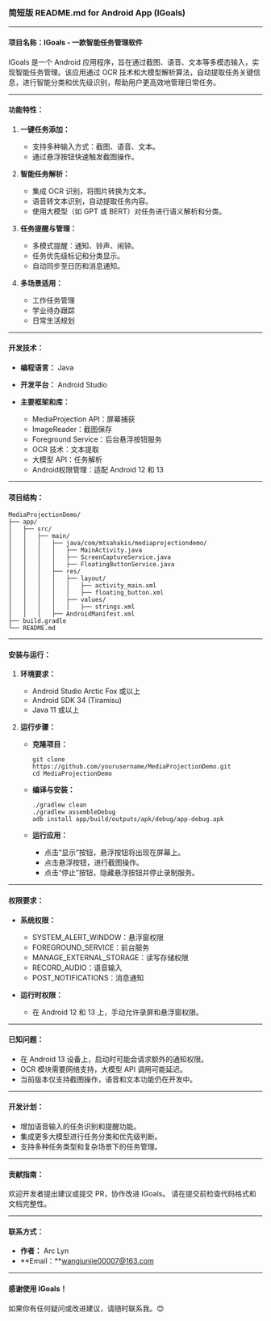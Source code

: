 ### **简短版 README.md for Android App (IGoals)**

---

#### **项目名称：IGoals - 一款智能任务管理软件**

IGoals 是一个 Android 应用程序，旨在通过截图、语音、文本等多模态输入，实现智能任务管理。该应用通过 OCR 技术和大模型解析算法，自动提取任务关键信息，进行智能分类和优先级识别，帮助用户更高效地管理日常任务。

---

#### **功能特性：**

1. **一键任务添加：**

   * 支持多种输入方式：截图、语音、文本。
   * 通过悬浮按钮快速触发截图操作。

2. **智能任务解析：**

   * 集成 OCR 识别，将图片转换为文本。
   * 语音转文本识别，自动提取任务内容。
   * 使用大模型（如 GPT 或 BERT）对任务进行语义解析和分类。

3. **任务提醒与管理：**

   * 多模式提醒：通知、铃声、闹钟。
   * 任务优先级标记和分类显示。
   * 自动同步至日历和消息通知。

4. **多场景适用：**

   * 工作任务管理
   * 学业待办跟踪
   * 日常生活规划

---

#### **开发技术：**

* **编程语言：** Java
* **开发平台：** Android Studio
* **主要框架和库：**

  * MediaProjection API：屏幕捕获
  * ImageReader：截图保存
  * Foreground Service：后台悬浮按钮服务
  * OCR 技术：文本提取
  * 大模型 API：任务解析
  * Android权限管理：适配 Android 12 和 13

---

#### **项目结构：**

```
MediaProjectionDemo/
├── app/
│   ├── src/
│   │   ├── main/
│   │   │   ├── java/com/mtsahakis/mediaprojectiondemo/
│   │   │   │   ├── MainActivity.java
│   │   │   │   ├── ScreenCaptureService.java
│   │   │   │   ├── FloatingButtonService.java
│   │   │   ├── res/
│   │   │   │   ├── layout/
│   │   │   │   │   ├── activity_main.xml
│   │   │   │   │   ├── floating_button.xml
│   │   │   │   ├── values/
│   │   │   │   │   ├── strings.xml
│   │   │   ├── AndroidManifest.xml
├── build.gradle
└── README.md
```

---

#### **安装与运行：**

1. **环境要求：**

   * Android Studio Arctic Fox 或以上
   * Android SDK 34 (Tiramisu)
   * Java 11 或以上

2. **运行步骤：**

   * **克隆项目：**

     ```
     git clone https://github.com/yourusername/MediaProjectionDemo.git
     cd MediaProjectionDemo
     ```
   * **编译与安装：**

     ```
     ./gradlew clean
     ./gradlew assembleDebug
     adb install app/build/outputs/apk/debug/app-debug.apk
     ```
   * **运行应用：**

     * 点击“显示”按钮，悬浮按钮将出现在屏幕上。
     * 点击悬浮按钮，进行截图操作。
     * 点击“停止”按钮，隐藏悬浮按钮并停止录制服务。

---

#### **权限要求：**

* **系统权限：**

  * SYSTEM\_ALERT\_WINDOW：悬浮窗权限
  * FOREGROUND\_SERVICE：前台服务
  * MANAGE\_EXTERNAL\_STORAGE：读写存储权限
  * RECORD\_AUDIO：语音输入
  * POST\_NOTIFICATIONS：消息通知
* **运行时权限：**

  * 在 Android 12 和 13 上，手动允许录屏和悬浮窗权限。

---

#### **已知问题：**

* 在 Android 13 设备上，启动时可能会请求额外的通知权限。
* OCR 模块需要网络支持，大模型 API 调用可能延迟。
* 当前版本仅支持截图操作，语音和文本功能仍在开发中。

---

#### **开发计划：**

* 增加语音输入的任务识别和提醒功能。
* 集成更多大模型进行任务分类和优先级判断。
* 支持多种任务类型和复杂场景下的任务管理。

---

#### **贡献指南：**

欢迎开发者提出建议或提交 PR，协作改进 IGoals。
请在提交前检查代码格式和文档完整性。

---

#### **联系方式：**

* **作者：** Arc Lyn
* **Email：**wangjunjie00007@163.com

---

#### **感谢使用 IGoals！**

如果你有任何疑问或改进建议，请随时联系我。😊
